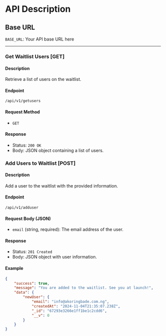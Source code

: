 # API Description

## Base URL
`BASE_URL`: Your API base URL here

---

### Get Waitlist Users [GET]

#### Description
Retrieve a list of users on the waitlist.

#### Endpoint
`/api/v1/getusers`

#### Request Method
- `GET`

#### Response
- Status: `200 OK`
- Body: JSON object containing a list of users.

### Add Users to Waitlist [POST]

#### Description
Add a user to the waitlist with the provided information.

#### Endpoint
`/api/v1/adduser`

#### Request Body (JSON)

- `email` (string, required): The email address of the user.

#### Response
- Status: `201 Created`
- Body: JSON object with user information.

#### Example
```json
{
    "success": true,
    "message": "You are added to the waitlist. See you at launch!",
    "data": {
        "newUser": {
            "email": "info@akoringbade.com.ng",
            "createdAt": "2024-11-04T21:35:07.238Z",
            "_id": "67293e3266e1ff1be1c2cdd6",
            "__v": 0
        }
    }
}


